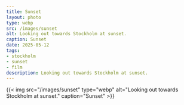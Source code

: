 ```yaml
---
title: Sunset
layout: photo
type: webp
src: /images/sunset
alt: Looking out towards Stockholm at sunset.
caption: Sunset
date: 2025-05-12
tags:
- stockholm
- sunset
- film
description: Looking out towards Stockholm at sunset.
---
```


{{< img src="/images/sunset" type="webp" alt="Looking out towards Stockholm at sunset." caption="Sunset" >}}
